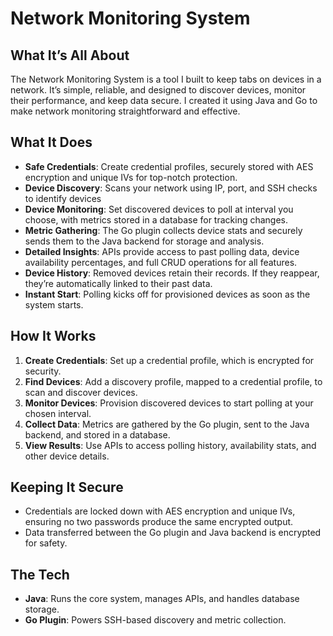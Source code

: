 # Network Monitoring System

## What It’s All About

The Network Monitoring System is a tool I built to keep tabs on devices in a network. It’s simple, reliable, and designed to discover devices, monitor their performance, and keep data secure. I created it using Java and Go to make network monitoring straightforward and effective.

## What It Does

- **Safe Credentials**: Create credential profiles, securely stored with AES encryption and unique IVs for top-notch protection.
- **Device Discovery**: Scans your network using IP, port, and SSH checks to identify devices
- **Device Monitoring**: Set discovered devices to poll at interval you choose, with metrics stored in a database for tracking changes.
- **Metric Gathering**: The Go plugin collects device stats and securely sends them to the Java backend for storage and analysis.
- **Detailed Insights**: APIs provide access to past polling data, device availability percentages, and full CRUD operations for all features.
- **Device History**: Removed devices retain their records. If they reappear, they’re automatically linked to their past data.
- **Instant Start**: Polling kicks off for provisioned devices as soon as the system starts.

## How It Works

1. **Create Credentials**: Set up a credential profile, which is encrypted for security.
2. **Find Devices**: Add a discovery profile, mapped to a credential profile, to scan and discover devices.
3. **Monitor Devices**: Provision discovered devices to start polling at your chosen interval.
4. **Collect Data**: Metrics are gathered by the Go plugin, sent to the Java backend, and stored in a database.
5. **View Results**: Use APIs to access polling history, availability stats, and other device details.

## Keeping It Secure

- Credentials are locked down with AES encryption and unique IVs, ensuring no two passwords produce the same encrypted output.
- Data transferred between the Go plugin and Java backend is encrypted for safety.

## The Tech

- **Java**: Runs the core system, manages APIs, and handles database storage.
- **Go Plugin**: Powers SSH-based discovery and metric collection.
